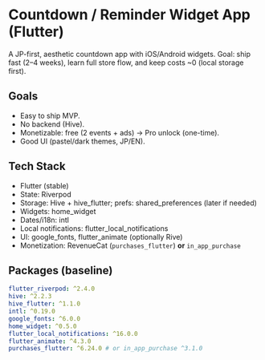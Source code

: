 # Countdown / Reminder Widget App (Flutter)

A JP-first, aesthetic countdown app with iOS/Android widgets. Goal: ship fast (2–4 weeks), learn full store flow, and keep costs ~0 (local storage first).

## Goals
- Easy to ship MVP.
- No backend (Hive).
- Monetizable: free (2 events + ads) → Pro unlock (one-time).
- Good UI (pastel/dark themes, JP/EN).

## Tech Stack
- Flutter (stable)
- State: Riverpod
- Storage: Hive + hive_flutter; prefs: shared_preferences (later if needed)
- Widgets: home_widget
- Dates/i18n: intl
- Local notifications: flutter_local_notifications
- UI: google_fonts, flutter_animate (optionally Rive)
- Monetization: RevenueCat (`purchases_flutter`) **or** `in_app_purchase`

## Packages (baseline)
```yaml
flutter_riverpod: ^2.4.0
hive: ^2.2.3
hive_flutter: ^1.1.0
intl: ^0.19.0
google_fonts: ^6.0.0
home_widget: ^0.5.0
flutter_local_notifications: ^16.0.0
flutter_animate: ^4.3.0
purchases_flutter: ^6.24.0 # or in_app_purchase ^3.1.0
